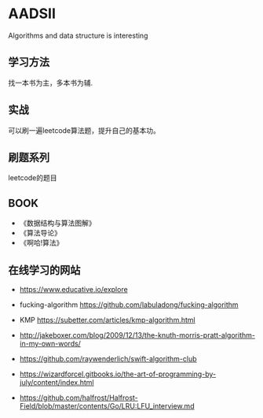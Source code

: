 # AADSII
Algorithms and data structure is  interesting



## 学习方法
 找一本书为主，多本书为辅.

## 实战
  可以刷一遍leetcode算法题，提升自己的基本功。

## 刷题系列
  leetcode的题目

## BOOK
-  《数据结构与算法图解》
- 《算法导论》
- 《啊哈!算法》
<!-- -《》 -->

## 在线学习的网站
- https://www.educative.io/explore

- fucking-algorithm https://github.com/labuladong/fucking-algorithm
- KMP https://subetter.com/articles/kmp-algorithm.html
- http://jakeboxer.com/blog/2009/12/13/the-knuth-morris-pratt-algorithm-in-my-own-words/
- https://github.com/raywenderlich/swift-algorithm-club
- https://wizardforcel.gitbooks.io/the-art-of-programming-by-july/content/index.html
- https://github.com/halfrost/Halfrost-Field/blob/master/contents/Go/LRU:LFU_interview.md
